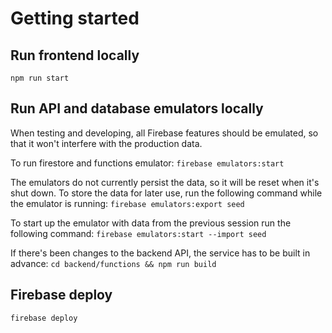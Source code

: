# Getting started

## Run frontend locally

`npm run start`

## Run API and database emulators locally

When testing and developing, all Firebase features should be emulated, so that it won't interfere with the production data.

To run firestore and functions emulator:
`firebase emulators:start`

The emulators do not currently persist the data, so it will be reset when it's shut down. To store the data for later use, run the following command while the emulator is running:
`firebase emulators:export seed`

To start up the emulator with data from the previous session run the following command:
`firebase emulators:start --import seed`

If there's been changes to the backend API, the service has to be built in advance:
`cd backend/functions && npm run build`

## Firebase deploy

`firebase deploy`
